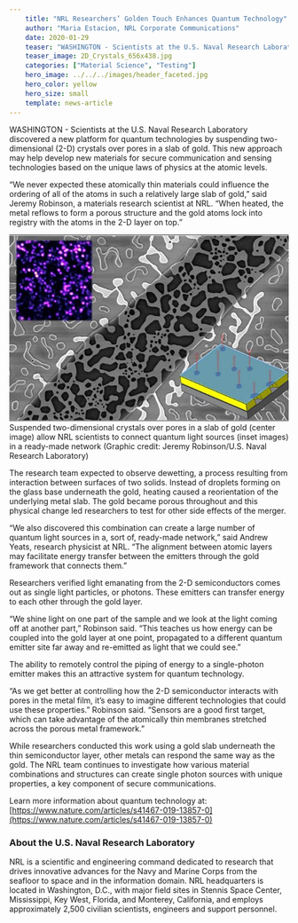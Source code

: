 ```yaml
---
    title: "NRL Researchers’ Golden Touch Enhances Quantum Technology"
    author: "Maria Estacion, NRL Corporate Communications"
    date: 2020-01-29
    teaser: "WASHINGTON - Scientists at the U.S. Naval Research Laboratory discovered a new platform for quantum technologies by suspending two-dimensional (2-D) crystals over pores in a slab of gold. This new approach may help develop new materials for secure communication and sensing technologies based on the unique laws of physics at the atomic levels."
    teaser_image: 2D_Crystals_656x438.jpg
    categories: ["Material Science", "Testing"]
    hero_image: ../../../images/header_faceted.jpg
    hero_color: yellow
    hero_size: small
    template: news-article
---
```

WASHINGTON - Scientists at the U.S. Naval Research Laboratory discovered a new platform for quantum technologies by suspending two-dimensional (2-D) crystals over pores in a slab of gold. This new approach may help develop new materials for secure communication and sensing technologies based on the unique laws of physics at the atomic levels.

“We never expected these atomically thin materials could influence the ordering of all of the atoms in such a relatively large slab of gold,” said Jeremy Robinson, a materials research scientist at NRL. “When heated, the metal reflows to form a porous structure and the gold atoms lock into registry with the atoms in the 2-D layer on top.”

<p class="news-image"><img src="./2D_Crystals_656x438.jpg" alt="Composit image illustrating the connection of quantum light sources" /><span class="md-caption">Suspended two-dimensional crystals over pores in a slab of gold (center image) allow NRL scientists to connect quantum light sources (inset images) in a ready-made network (Graphic credit: Jeremy Robinson/U.S. Naval Research Laboratory)</span></p>

The research team expected to observe dewetting, a process resulting from interaction between surfaces of two solids. Instead of droplets forming on the glass base underneath the gold, heating caused a reorientation of the underlying metal slab. The gold became porous throughout and this physical change led researchers to test for other side effects of the merger.

“We also discovered this combination can create a large number of quantum light sources in a, sort of, ready-made network,” said Andrew Yeats, research physicist at NRL. “The alignment between atomic layers may facilitate energy transfer between the emitters through the gold framework that connects them.”

Researchers verified light emanating from the 2-D semiconductors comes out as single light particles, or photons. These emitters can transfer energy to each other through the gold layer.

“We shine light on one part of the sample and we look at the light coming off at another part,” Robinson said. “This teaches us how energy can be coupled into the gold layer at one point, propagated to a different quantum emitter site far away and re-emitted as light that we could see.”

The ability to remotely control the piping of energy to a single-photon emitter makes this an attractive system for quantum technology.

“As we get better at controlling how the 2-D semiconductor interacts with pores in the metal film, it’s easy to imagine different technologies that could use these properties.” Robinson said. “Sensors are a good first target, which can take advantage of the atomically thin membranes stretched across the porous metal framework.”

While researchers conducted this work using a gold slab underneath the thin semiconductor layer, other metals can respond the same way as the gold. The NRL team continues to investigate how various material combinations and structures can create single photon sources with unique properties, a key component of secure communications.

Learn more information about quantum technology at: [https://www.nature.com/articles/s41467-019-13857-0](https://www.nature.com/articles/s41467-019-13857-0)

### About the U.S. Naval Research Laboratory ###

NRL is a scientific and engineering command dedicated to research that drives innovative advances for the Navy and Marine Corps from the seafloor to space and in the information domain. NRL headquarters is located in Washington, D.C., with major field sites in Stennis Space Center, Mississippi, Key West, Florida, and Monterey, California, and employs approximately 2,500 civilian scientists, engineers and support personnel.